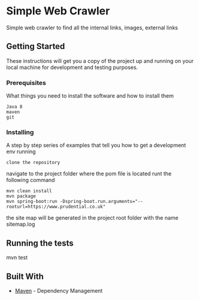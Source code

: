 # Simple Web Crawler

Simple web crawler to find all the internal links, images, external links

## Getting Started

These instructions will get you a copy of the project up and running on your local machine for development and testing purposes.

### Prerequisites

What things you need to install the software and how to install them

```
Java 8
maven
git
```

### Installing

A step by step series of examples that tell you how to get a development env running

```
clone the repository
```

navigate to the project folder where the pom file is located
runt the following command
```
mvn clean install
mvn package
mvn spring-boot:run -Dspring-boot.run.arguments="--rooturl=https://www.prudential.co.uk"
```



the site map will be generated in the project root folder with the name sitemap.log

## Running the tests

mvn test


## Built With


* [Maven](https://maven.apache.org/) - Dependency Management

